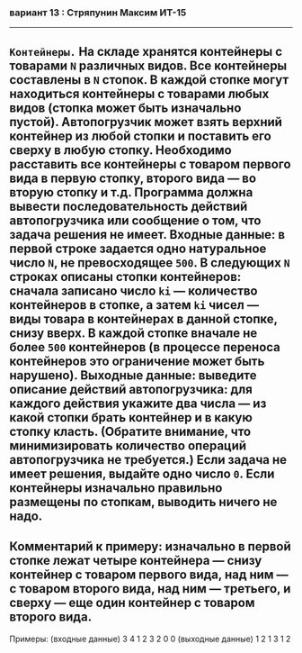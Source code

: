 ### вариант 13 : Стряпунин Максим ИТ-15
----------------------------------------------------------------------------
`Контейнеры.`
На складе хранятся контейнеры с товарами `N` различных видов.
Все контейнеры составлены в `N` стопок. В каждой стопке могут находиться
контейнеры с товарами любых видов (стопка может быть изначально пустой).
Автопогрузчик может взять верхний контейнер из любой стопки и поставить
его сверху в любую стопку. Необходимо расставить все контейнеры с товаром
первого вида в первую стопку, второго вида — во вторую стопку и т.д.
Программа должна вывести последовательность действий автопогрузчика
или сообщение о том, что задача решения не имеет.
Входные данные: в первой строке задается одно натуральное число `N`, не
превосходящее `500`. В следующих `N` строках описаны стопки контейнеров:
сначала записано число `ki` — количество контейнеров в стопке, а затем `ki` чисел
— виды товара в контейнерах в данной стопке, снизу вверх. В каждой стопке
вначале не более `500` контейнеров (в процессе переноса контейнеров это
ограничение может быть нарушено).
Выходные данные: выведите описание действий автопогрузчика: для каждого
действия укажите два числа — из какой стопки брать контейнер и в какую
стопку класть. (Обратите внимание, что минимизировать количество
операций автопогрузчика не требуется.) Если задача не имеет решения,
выдайте одно число `0`. Если контейнеры изначально правильно размещены по
стопкам, выводить ничего не надо.
-----------------------------------------------------------------------------
Комментарий к примеру: изначально в первой стопке лежат четыре
контейнера — снизу контейнер с товаром первого вида, над ним — с товаром
второго вида, над ним — третьего, и сверху — еще один контейнер с товаром
второго вида.
-----------------------------------------------------------------------------
Примеры:
(входные данные)
3
4 1 2 3 2
0
0
(выходные данные)
1 2
1 3
1 2